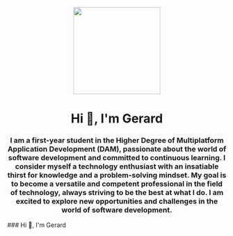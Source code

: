 <div id="header" align="center">
    <img src="src="https://giphy.com/embed/pOEbLRT4SwD35IELiQ" width="200""/>
    <h1 align="center">Hi 👋, I'm Gerard</h1>
    <h3>I am a first-year student in the Higher Degree of Multiplatform Application Development (DAM), passionate about     the world of software development and committed to continuous learning. I consider myself a technology enthusiast       with an insatiable thirst for knowledge and a problem-solving mindset. My goal is to become a versatile and             competent professional in the field of technology, always striving to be the best at what I do. I am excited to         explore new opportunities and challenges in the world of software development.</h3>
</div>
### Hi 👋, I'm Gerard

<!--
**GeriMultiDev/GeriMultiDev** is a ✨ _special_ ✨ repository because its `README.md` (this file) appears on your GitHub profile.

Here are some ideas to get you started:

- 🔭 I’m currently working on ...
- 🌱 I’m currently learning ...
- 👯 I’m looking to collaborate on ...
- 🤔 I’m looking for help with ...
- 💬 Ask me about ...
- 📫 How to reach me: ...
- 😄 Pronouns: ...
- ⚡ Fun fact: ...
-->
